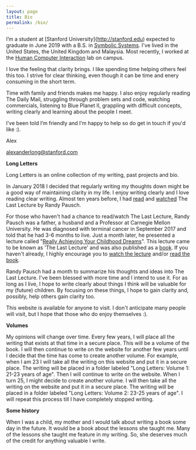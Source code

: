 ```yaml
---
layout: page
title: Bio
permalink: /bio/
---
```


I’m a student at [Stanford University]{http://stanford.edu) expected to graduate in June 2019 with a B.S. in [Symbolic Systems](https://symsys.stanford.edu/). I've lived in the United States, the United Kingdom and Malaysia. Most recently, I worked at the [Human Computer Interaction](http://hci.stanford.edu/) lab on campus.

I love the feeling that clarity brings. I like spending time helping others feel this too. I strive for clear thinking, even though it can be time and enery consuming in the short term.

Time with family and friends makes me happy. I also enjoy regularly reading The Daily Mail, struggling through problem sets and code, watching commercials, listening to Blue Planet II, grappling with difficult concepts, writing clearly and learning about the people I meet.

I’ve been told I’m friendly and I’m happy to help so do get in touch if you'd like :). 

Alex

[alexanderlong@stanford.com](mailto:alexanderlong@stanford.edu)


**Long Letters**

Long Letters is an online collection of my writing, past projects and bio. 

In January 2018 I decided that regularly writing my thoughts down might be a good way of maintaining clarity in my life. I enjoy writing clearly and I love reading clear writing. Almost ten years before, I had [read](https://www.cmu.edu/randyslecture/book/) and [watched](https://www.cmu.edu/randyslecture/videos/index.html) The Last Lecture by Randy Pausch. 

For those who haven't had a chance to read/watch The Last Lecture, Randy Pausch was a father, a husband and a Professor at Carnegie Mellon University. He was diagnosed with terminal cancer in September 2017 and told that he had 3-6 months to live. Just a month later, he presented a lecture called "[Really Achieving Your Childhood Dreams](https://www.cmu.edu/randyslecture/videos/index.html)". This lecture came to be known as 'The Last Lecture' and was also published as a [book](https://www.cmu.edu/randyslecture/book/index.html). If you haven't already, I highly encourage you to [watch the lecture](https://www.cmu.edu/randyslecture/videos/index.html) and/or [read the book](https://www.cmu.edu/randyslecture/book/index.html).

Randy Pausch had a month to summarize his thoughts and ideas into The Last Lecture. I've been blessed with more time and I intend to use it. For as long as I live, I hope to write clearly about things I think will be valuable for my (future) children. By focusing on these things, I hope to gain clarity and, possibly, help others gain clarity too.

This website is available for anyone to visit. I don't anticipate many people will visit, but I hope that those who do enjoy themselves :).

**Volumes**

My opinions will change over time. Every few years, I will place all the writing that exists at that time in a secure place. This will be a volume of the book. I will then continue to write on the website for another few years until I decide that the time has come to create another volume. For example, when I am 23 I will take all the writing on this website and put it in a secure place. The writing will be placed in a folder labeled "Long Letters: Volume 1: 21-23 years of age". Then I will continue to write on the website. When I turn 25, I might decide to create another volume. I will then take all the writing on the website and put it in a secure place. The writing will be placed in a folder labeled "Long Letters: Volume 2: 23-25 years of age". I will repeat this process till I have completely stopped writing.

**Some history**

When I was a child, my mother and I would talk about writing a book some day in the future. It would be a book about the lessons she taught me. Many of the lessons she taught me feature in my writing. So, she deserves much of the credit for anything valuable I write.
